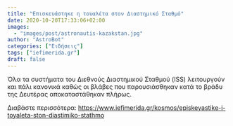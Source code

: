 ```yaml
---
title: "Επισκευάστηκε η τουαλέτα στον Διαστημικό Σταθμό"
date: 2020-10-20T17:33:06+02:00
images:
  - "images/post/astronautis-kazakstan.jpg"
author: "AstroBot"
categories: ["Ειδήσεις"]
tags: ["iefimerida.gr"]
draft: false
---
```


Όλα τα συστήματα του Διεθνούς Διαστημικού Σταθμού (ISS) λειτουργούν και πάλι κανονικά καθώς οι βλάβες που παρουσιάσθηκαν κατά το βράδυ της Δευτέρας αποκαταστάθηκαν πλήρως.   

Διαβάστε περισσότερα: https://www.iefimerida.gr/kosmos/episkeyastike-i-toyaleta-ston-diastimiko-stathmo
